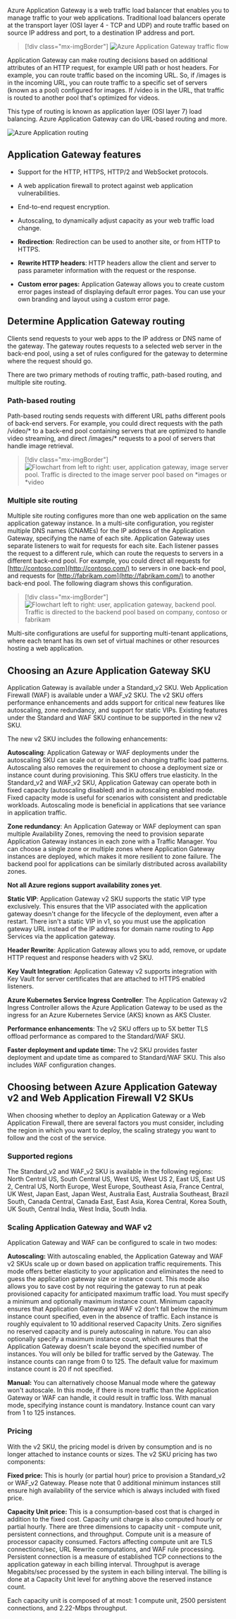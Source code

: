

Azure Application Gateway is a web traffic load balancer that enables you to manage traffic to your web applications. Traditional load balancers operate at the transport layer (OSI layer 4 - TCP and UDP) and route traffic based on source IP address and port, to a destination IP address and port.

> [!div class="mx-imgBorder"]
> ![Azure Application Gateway traffic flow](../media/azure-application-gateway-flow.png)

Application Gateway can make routing decisions based on additional attributes of an HTTP request, for example URI path or host headers. For example, you can route traffic based on the incoming URL. So, if /images is in the incoming URL, you can route traffic to a specific set of servers (known as a pool) configured for images. If /video is in the URL, that traffic is routed to another pool that's optimized for videos.

This type of routing is known as application layer (OSI layer 7) load balancing. Azure Application Gateway can do URL-based routing and more.

![Azure Application routing ](../media/azure-application-gateway-routing.png)

## Application Gateway features

- Support for the HTTP, HTTPS, HTTP/2 and WebSocket protocols.

- A web application firewall to protect against web application vulnerabilities.

- End-to-end request encryption.

- Autoscaling, to dynamically adjust capacity as your web traffic load change.

- **Redirection**: Redirection can be used to another site, or from HTTP to HTTPS.

- **Rewrite HTTP headers**: HTTP headers allow the client and server to pass parameter information with the request or the response.

- **Custom error pages:** Application Gateway allows you to create custom error pages instead of displaying default error pages. You can use your own branding and layout using a custom error page.

 

## Determine Application Gateway routing

Clients send requests to your web apps to the IP address or DNS name of the gateway. The gateway routes requests to a selected web server in the back-end pool, using a set of rules configured for the gateway to determine where the request should go.

There are two primary methods of routing traffic, path-based routing, and multiple site routing.

### Path-based routing

Path-based routing sends requests with different URL paths different pools of back-end servers. For example, you could direct requests with the path /video/* to a back-end pool containing servers that are optimized to handle video streaming, and direct /images/* requests to a pool of servers that handle image retrieval.

> [!div class="mx-imgBorder"]
> ![Flowchart from left to right: user, application gateway, image server pool. Traffic is directed to the image server pool based on *images or *video](../media/app-gateway-path.png)

 

### Multiple site routing

Multiple site routing configures more than one web application on the same application gateway instance. In a multi-site configuration, you register multiple DNS names (CNAMEs) for the IP address of the Application Gateway, specifying the name of each site. Application Gateway uses separate listeners to wait for requests for each site. Each listener passes the request to a different rule, which can route the requests to servers in a different back-end pool. For example, you could direct all requests for [http://contoso.com](http://contoso.com/) to servers in one back-end pool, and requests for [http://fabrikam.com](http://fabrikam.com/) to another back-end pool. The following diagram shows this configuration.

 

> [!div class="mx-imgBorder"]
> ![Flowchart left to right: user, application gateway, backend pool. Traffic is directed to the backend pool based on company, contoso or fabrikam](../media/app-gateway-site.png)

Multi-site configurations are useful for supporting multi-tenant applications, where each tenant has its own set of virtual machines or other resources hosting a web application.

## Choosing an Azure Application Gateway SKU

Application Gateway is available under a Standard_v2 SKU. Web Application Firewall (WAF) is available under a WAF_v2 SKU. The v2 SKU offers performance enhancements and adds support for critical new features like autoscaling, zone redundancy, and support for static VIPs. Existing features under the Standard and WAF SKU continue to be supported in the new v2 SKU. 

The new v2 SKU includes the following enhancements:

**Autoscaling**: Application Gateway or WAF deployments under the autoscaling SKU can scale out or in based on changing traffic load patterns. Autoscaling also removes the requirement to choose a deployment size or instance count during provisioning. This SKU offers true elasticity. In the Standard_v2 and WAF_v2 SKU, Application Gateway can operate both in fixed capacity (autoscaling disabled) and in autoscaling enabled mode. Fixed capacity mode is useful for scenarios with consistent and predictable workloads. Autoscaling mode is beneficial in applications that see variance in application traffic.

**Zone redundancy**: An Application Gateway or WAF deployment can span multiple Availability Zones, removing the need to provision separate Application Gateway instances in each zone with a Traffic Manager. You can choose a single zone or multiple zones where Application Gateway instances are deployed, which makes it more resilient to zone failure. The backend pool for applications can be similarly distributed across availability zones.

**Not all Azure regions support availability zones yet**.

**Static VIP**: Application Gateway v2 SKU supports the static VIP type exclusively. This ensures that the VIP associated with the application gateway doesn't change for the lifecycle of the deployment, even after a restart. There isn't a static VIP in v1, so you must use the application gateway URL instead of the IP address for domain name routing to App Services via the application gateway.

**Header Rewrite**: Application Gateway allows you to add, remove, or update HTTP request and response headers with v2 SKU. 

**Key Vault Integration**: Application Gateway v2 supports integration with Key Vault for server certificates that are attached to HTTPS enabled listeners. 

**Azure Kubernetes Service Ingress Controller**: The Application Gateway v2 Ingress Controller allows the Azure Application Gateway to be used as the ingress for an Azure Kubernetes Service (AKS) known as AKS Cluster. 

**Performance enhancements**: The v2 SKU offers up to 5X better TLS offload performance as compared to the Standard/WAF SKU.

**Faster deployment and update time:** The v2 SKU provides faster deployment and update time as compared to Standard/WAF SKU. This also includes WAF configuration changes.

 

## Choosing between Azure Application Gateway v2 and Web Application Firewall V2 SKUs 

When choosing whether to deploy an Application Gateway or a Web Application Firewall, there are several factors you must consider, including the region in which you want to deploy, the scaling strategy you want to follow and the cost of the service. 

### Supported regions

The Standard_v2 and WAF_v2 SKU is available in the following regions: North Central US, South Central US, West US, West US 2, East US, East US 2, Central US, North Europe, West Europe, Southeast Asia, France Central, UK West, Japan East, Japan West, Australia East, Australia Southeast, Brazil South, Canada Central, Canada East, East Asia, Korea Central, Korea South, UK South, Central India, West India, South India.

### Scaling Application Gateway and WAF v2

Application Gateway and WAF can be configured to scale in two modes:

**Autoscaling:** With autoscaling enabled, the Application Gateway and WAF v2 SKUs scale up or down based on application traffic requirements. This mode offers better elasticity to your application and eliminates the need to guess the application gateway size or instance count. This mode also allows you to save cost by not requiring the gateway to run at peak provisioned capacity for anticipated maximum traffic load. You must specify a minimum and optionally maximum instance count. Minimum capacity ensures that Application Gateway and WAF v2 don't fall below the minimum instance count specified, even in the absence of traffic. Each instance is roughly equivalent to 10 additional reserved Capacity Units. Zero signifies no reserved capacity and is purely autoscaling in nature. You can also optionally specify a maximum instance count, which ensures that the Application Gateway doesn't scale beyond the specified number of instances. You will only be billed for traffic served by the Gateway. The instance counts can range from 0 to 125. The default value for maximum instance count is 20 if not specified.

**Manual:** You can alternatively choose Manual mode where the gateway won't autoscale. In this mode, if there is more traffic than the Application Gateway or WAF can handle, it could result in traffic loss. With manual mode, specifying instance count is mandatory. Instance count can vary from 1 to 125 instances.

### Pricing

With the v2 SKU, the pricing model is driven by consumption and is no longer attached to instance counts or sizes. The v2 SKU pricing has two components:

**Fixed price:** This is hourly (or partial hour) price to provision a Standard_v2 or WAF_v2 Gateway. Please note that 0 additional minimum instances still ensure high availability of the service which is always included with fixed price.

**Capacity Unit price:** This is a consumption-based cost that is charged in addition to the fixed cost. Capacity unit charge is also computed hourly or partial hourly. There are three dimensions to capacity unit - compute unit, persistent connections, and throughput. Compute unit is a measure of processor capacity consumed. Factors affecting compute unit are TLS connections/sec, URL Rewrite computations, and WAF rule processing. Persistent connection is a measure of established TCP connections to the application gateway in each billing interval. Throughput is average Megabits/sec processed by the system in each billing interval. The billing is done at a Capacity Unit level for anything above the reserved instance count.

Each capacity unit is composed of at most: 1 compute unit, 2500 persistent connections, and 2.22-Mbps throughput.

